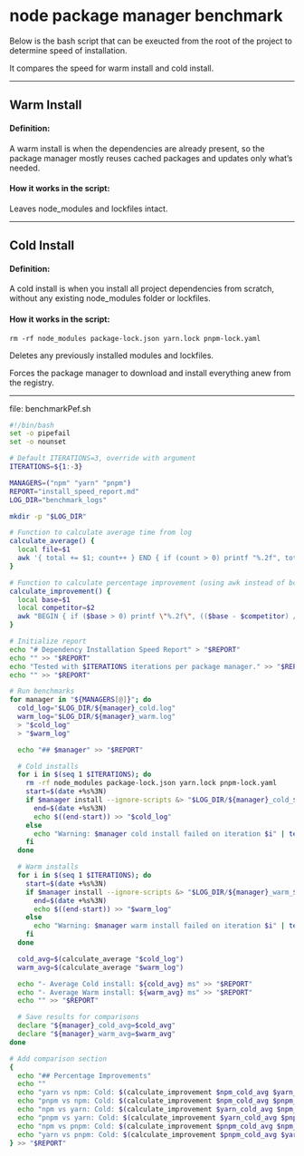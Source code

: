 # node package manager benchmark

Below is the bash script that can be exeucted from the root of the project to determine speed of installation.

It compares the speed for warm install and cold install.

---
## Warm Install

#### Definition:

A warm install is when the dependencies are already present, so the package manager mostly reuses cached packages and updates only what’s needed.

#### How it works in the script:

Leaves node_modules and lockfiles intact.

---
## Cold Install

#### Definition:

A cold install is when you install all project dependencies from scratch, without any existing node_modules folder or lockfiles.

#### How it works in the script:

```
rm -rf node_modules package-lock.json yarn.lock pnpm-lock.yaml
```


Deletes any previously installed modules and lockfiles.

Forces the package manager to download and install everything anew from the registry.

--- 

file: benchmarkPef.sh
```bash
#!/bin/bash
set -o pipefail
set -o nounset

# Default ITERATIONS=3, override with argument
ITERATIONS=${1:-3}

MANAGERS=("npm" "yarn" "pnpm")
REPORT="install_speed_report.md"
LOG_DIR="benchmark_logs"

mkdir -p "$LOG_DIR"

# Function to calculate average time from log
calculate_average() {
  local file=$1
  awk '{ total += $1; count++ } END { if (count > 0) printf "%.2f", total/count; else print "0" }' "$file"
}

# Function to calculate percentage improvement (using awk instead of bc)
calculate_improvement() {
  local base=$1
  local competitor=$2
  awk "BEGIN { if ($base > 0) printf \"%.2f\", (($base - $competitor) / $base) * 100; else print \"0\" }"
}

# Initialize report
echo "# Dependency Installation Speed Report" > "$REPORT"
echo "" >> "$REPORT"
echo "Tested with $ITERATIONS iterations per package manager." >> "$REPORT"
echo "" >> "$REPORT"

# Run benchmarks
for manager in "${MANAGERS[@]}"; do
  cold_log="$LOG_DIR/${manager}_cold.log"
  warm_log="$LOG_DIR/${manager}_warm.log"
  > "$cold_log"
  > "$warm_log"

  echo "## $manager" >> "$REPORT"

  # Cold installs
  for i in $(seq 1 $ITERATIONS); do
    rm -rf node_modules package-lock.json yarn.lock pnpm-lock.yaml
    start=$(date +%s%3N)
    if $manager install --ignore-scripts &> "$LOG_DIR/${manager}_cold_${i}.txt"; then
      end=$(date +%s%3N)
      echo $((end-start)) >> "$cold_log"
    else
      echo "Warning: $manager cold install failed on iteration $i" | tee -a "$LOG_DIR/${manager}_cold_${i}.txt"
    fi
  done

  # Warm installs
  for i in $(seq 1 $ITERATIONS); do
    start=$(date +%s%3N)
    if $manager install --ignore-scripts &> "$LOG_DIR/${manager}_warm_${i}.txt"; then
      end=$(date +%s%3N)
      echo $((end-start)) >> "$warm_log"
    else
      echo "Warning: $manager warm install failed on iteration $i" | tee -a "$LOG_DIR/${manager}_warm_${i}.txt"
    fi
  done

  cold_avg=$(calculate_average "$cold_log")
  warm_avg=$(calculate_average "$warm_log")

  echo "- Average Cold install: ${cold_avg} ms" >> "$REPORT"
  echo "- Average Warm install: ${warm_avg} ms" >> "$REPORT"
  echo "" >> "$REPORT"

  # Save results for comparisons
  declare "${manager}_cold_avg=$cold_avg"
  declare "${manager}_warm_avg=$warm_avg"
done

# Add comparison section
{
  echo "## Percentage Improvements"
  echo ""
  echo "yarn vs npm: Cold: $(calculate_improvement $npm_cold_avg $yarn_cold_avg)%, Warm: $(calculate_improvement $npm_warm_avg $yarn_warm_avg)%"
  echo "pnpm vs npm: Cold: $(calculate_improvement $npm_cold_avg $pnpm_cold_avg)%, Warm: $(calculate_improvement $npm_warm_avg $pnpm_warm_avg)%"
  echo "npm vs yarn: Cold: $(calculate_improvement $yarn_cold_avg $npm_cold_avg)%, Warm: $(calculate_improvement $yarn_warm_avg $npm_warm_avg)%"
  echo "pnpm vs yarn: Cold: $(calculate_improvement $yarn_cold_avg $pnpm_cold_avg)%, Warm: $(calculate_improvement $yarn_warm_avg $pnpm_warm_avg)%"
  echo "npm vs pnpm: Cold: $(calculate_improvement $pnpm_cold_avg $npm_cold_avg)%, Warm: $(calculate_improvement $pnpm_warm_avg $npm_warm_avg)%"
  echo "yarn vs pnpm: Cold: $(calculate_improvement $pnpm_cold_avg $yarn_cold_avg)%, Warm: $(calculate_improvement $pnpm_warm_avg $yarn_warm_avg)%"
} >> "$REPORT"

```
